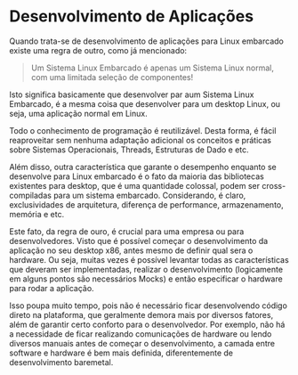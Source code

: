 # Desenvolvimento de Aplicações

Quando trata-se de desenvolvimento de aplicações para Linux embarcado existe uma regra de outro, como já mencionado:

> Um Sistema Linux Embarcado é apenas um Sistema Linux normal, com uma limitada seleção de componentes!

Isto significa basicamente que desenvolver par aum Sistema Linux Embarcado, é a mesma coisa que desenvolver para um desktop Linux, ou seja, uma aplicação normal em Linux.

Todo o conhecimento de programação é reutilizável. Desta forma, é fácil reaproveitar sem nenhuma adaptação adicional os conceitos e práticas sobre Sistemas Operacionais, Threads, Estruturas de Dado e etc.

Além disso, outra característica que garante o desempenho enquanto se desenvolve para Linux embarcado é o fato da maioria das bibliotecas existentes para desktop, que é uma quantidade colossal, podem ser cross-compiladas para um sistema embarcado. Considerando, é claro, exclusividades de arquitetura, diferença de performance, armazenamento, memória e etc.

Este fato, da regra de ouro, é crucial para uma empresa ou para desenvolvedores. Visto que é possível começar o desenvolvimento da aplicação no seu desktop x86, antes mesmo de definir qual sera o hardware. Ou seja, muitas vezes é possível levantar todas as características que deveram ser implementadas, realizar o desenvolvimento \(logicamente em alguns pontos são necessários Mocks\) e então especificar o hardware para rodar a aplicação.

Isso poupa muito tempo, pois não é necessário ficar desenvolvendo código direto na plataforma, que geralmente demora mais por diversos fatores, além de garantir certo conforto para o desenvolvedor. Por exemplo, não há a necessidade de ficar realizando comunicações de hardware ou lendo diversos manuais antes de começar o desenvolvimento, a camada entre software e hardware é bem mais definida, diferentemente de desenvolvimento baremetal.

### 

### 

### 

